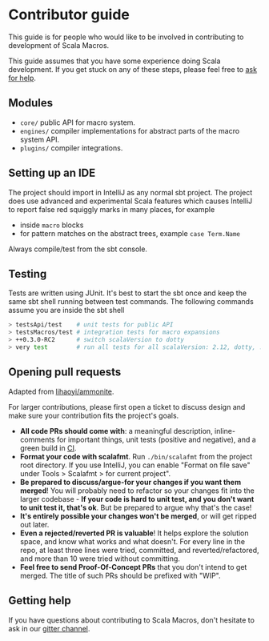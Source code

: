 # Contributor guide

This guide is for people who would like to be involved in contributing to
development of Scala Macros.

This guide assumes that you have some experience doing Scala
development. If you get stuck on any of these steps, please feel free
to [ask for help](#getting-help).

## Modules

- `core/` public API for macro system.
- `engines/` compiler implementations for abstract parts of the macro system API.
- `plugins/` compiler integrations.

## Setting up an IDE

The project should import in IntelliJ as any normal sbt project.
The project does use advanced and experimental Scala features which
causes IntelliJ to report false red squiggly marks in many places,
for example
- inside `macro` blocks
- for pattern matches on the abstract trees, example `case Term.Name`

Always compile/test from the sbt console.

## Testing

Tests are written using JUnit.
It's best to start the sbt once and keep the same sbt shell running between
test commands.
The following commands assume you are inside the sbt shell

```sh
> testsApi/test    # unit tests for public API
> testsMacros/test # integration tests for macro expansions
> ++0.3.0-RC2      # switch scalaVersion to dotty
> very test        # run all tests for all scalaVersion: 2.12, dotty, ...
```

## Opening pull requests

Adapted from [lihaoyi/ammonite](https://github.com/lihaoyi/Ammonite).

For larger contributions, please first open a ticket to discuss design and make
sure your contribution fits the project's goals.

- **All code PRs should come with**: a meaningful description, inline-comments
  for important things, unit tests (positive and negative), and a green build
  in [CI](https://travis-ci.org/scalacenter/macros).
- **Format your code with scalafmt**. Run `./bin/scalafmt` from the project
  root directory. If you use IntelliJ, you can enable "Format on file save"
  under Tools > Scalafmt > for current project".
- **Be prepared to discuss/argue-for your changes if you want them merged**!
  You will probably need to refactor so your changes fit into the larger
  codebase - **If your code is hard to unit test, and you don't want to unit
  test it, that's ok**. But be prepared to argue why that's the case!
- **It's entirely possible your changes won't be merged**, or will get ripped
  out later.
- **Even a rejected/reverted PR is valuable**! It helps explore the solution
  space, and know what works and what doesn't. For every line in the repo, at
  least three lines were tried, committed, and reverted/refactored, and more
  than 10 were tried without committing.
- **Feel free to send Proof-Of-Concept PRs** that you don't intend to get merged.
  The title of such PRs should be prefixed with "WIP".

## Getting help

If you have questions about contributing to Scala Macros, don't
hesitate to ask in our
[gitter channel](https://gitter.im/scalacenter/macros-contributors).
